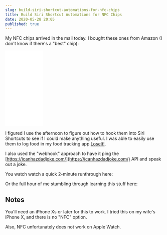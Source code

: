 ```yaml
---
slug: build-siri-shortcut-automations-for-nfc-chips
title: Build Siri Shortcut Automations for NFC Chips
date: 2020-05-28 20:05
published: true
---
```


My NFC chips arrived in the mail today. I bought these ones from Amazon (I don't know if there's a "best" chip):

<iframe style="width:120px;height:240px;" marginwidth="0" marginheight="0" scrolling="no" frameborder="0" src="//ws-na.amazon-adsystem.com/widgets/q?ServiceVersion=20070822&OneJS=1&Operation=GetAdHtml&MarketPlace=US&source=ss&ref=as_ss_li_til&ad_type=product_link&tracking_id=flyoasac-20&language=en_US&marketplace=amazon&region=US&placement=B0727NYX3B&asins=B0727NYX3B&linkId=6f0265d57d136490a0aec0b9f34f7b37&show_border=true&link_opens_in_new_window=true"></iframe>

I figured I use the afternoon to figure out how to hook them into Siri Shortcuts to see if I could make anything useful. I was able to easily use them to log food in my food tracking app [LoseIt!](https://apps.apple.com/us/app/lose-it-calorie-counter/id297368629).

I also used the "webhook" approach to have it ping the [https://icanhazdadjoke.com/](https://icanhazdadjoke.com/) API and speak out a joke.

You watch watch a quick 2-minute runthrough here:

<YoutubeEmbed slug="dXXyFJF9Cds"/>


Or the full hour of me stumbling through learning this stuff here:


<TwitchEmbed id="634779390"/>

## Notes

You'll need an iPhone Xs or later for this to work. I tried this on
my wife's iPhone X, and there is no "NFC" option.


Also, NFC unfortunately does not work on Apple Watch.